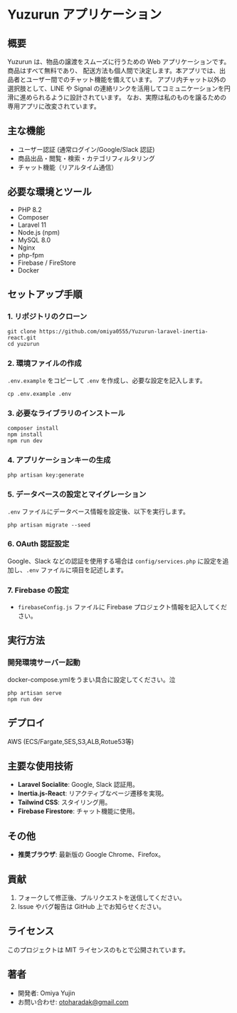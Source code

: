 # Yuzurun アプリケーション

## 概要
Yuzurun は、物品の譲渡をスムーズに行うための Web アプリケーションです。商品はすべて無料であり、
配送方法も個人間で決定します。本アプリでは、出品者とユーザー間でのチャット機能を備えています。
アプリ内チャット以外の選択肢として、LINE や Signal の連絡リンクを活用してコミュニケーションを円滑に進められるように設計されています。
なお、実際は私のものを譲るための専用アプリに改変されています。

## 主な機能
- ユーザー認証 (通常ログイン/Google/Slack 認証)
- 商品出品・閲覧・検索・カテゴリフィルタリング
- チャット機能（リアルタイム通信）

## 必要な環境とツール
- PHP 8.2
- Composer
- Laravel 11
- Node.js (npm)
- MySQL 8.0
- Nginx
- php-fpm
- Firebase / FireStore
- Docker

## セットアップ手順

### 1. リポジトリのクローン
```
git clone https://github.com/omiya0555/Yuzurun-laravel-inertia-react.git
cd yuzurun
```

### 2. 環境ファイルの作成
`.env.example` をコピーして `.env` を作成し、必要な設定を記入します。
```
cp .env.example .env
```

### 3. 必要なライブラリのインストール
```
composer install
npm install
npm run dev
```

### 4. アプリケーションキーの生成
```
php artisan key:generate
```

### 5. データベースの設定とマイグレーション
`.env` ファイルにデータベース情報を設定後、以下を実行します。
```
php artisan migrate --seed
```

### 6. OAuth 認証設定
Google、Slack などの認証を使用する場合は `config/services.php` に設定を追加し、`.env` ファイルに項目を記述します。

### 7. Firebase の設定
- `firebaseConfig.js` ファイルに Firebase プロジェクト情報を記入してください。

## 実行方法
### 開発環境サーバー起動
docker-compose.ymlをうまい具合に設定してください。泣
```
php artisan serve
npm run dev
```

## デプロイ
AWS (ECS/Fargate,SES,S3,ALB,Rotue53等)

## 主要な使用技術
- **Laravel Socialite**: Google, Slack 認証用。
- **Inertia.js-React**: リアクティブなページ遷移を実現。
- **Tailwind CSS**: スタイリング用。
- **Firebase Firestore**: チャット機能に使用。

## その他
- **推奨ブラウザ**: 最新版の Google Chrome、Firefox。

## 貢献
1. フォークして修正後、プルリクエストを送信してください。
2. Issue やバグ報告は GitHub 上でお知らせください。

## ライセンス
このプロジェクトは MIT ライセンスのもとで公開されています。

## 著者
- 開発者: Omiya Yujin
- お問い合わせ: otoharadak@gmail.com

